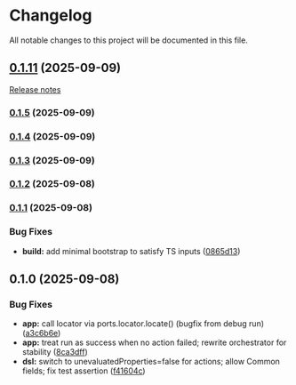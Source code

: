 ﻿# Changelog

All notable changes to this project will be documented in this file.

## [0.1.11](https://github.com/dh1293-hub/gpt5-conductor/compare/v0.1.10...v0.1.11) (2025-09-09)
[Release notes](https://github.com/dh1293-hub/gpt5-conductor/releases/tag/v0.1.11)

### [0.1.5](https://github.com/dh1293-hub/gpt5-conductor/compare/v0.1.4...v0.1.5) (2025-09-09)

### [0.1.4](https://github.com/dh1293-hub/gpt5-conductor/compare/v0.1.3...v0.1.4) (2025-09-09)

### [0.1.3](https://github.com/dh1293-hub/gpt5-conductor/compare/v0.1.2...v0.1.3) (2025-09-09)

### [0.1.2](https://github.com/dh1293-hub/gpt5-conductor/compare/v0.1.1...v0.1.2) (2025-09-08)

### [0.1.1](https://github.com/dh1293-hub/gpt5-conductor/compare/v0.1.0...v0.1.1) (2025-09-08)


### Bug Fixes

* **build:** add minimal bootstrap to satisfy TS inputs ([0865d13](https://github.com/dh1293-hub/gpt5-conductor/commit/0865d13b13ff8902613e723b8bc6fa46899b6f25))

## 0.1.0 (2025-09-08)


### Bug Fixes

* **app:** call locator via ports.locator.locate() (bugfix from debug run) ([a3c6b6e](https://github.com/dh1293-hub/gpt5-conductor/commit/a3c6b6e27248d2ee376bdf4dc856fa4416e427ec))
* **app:** treat run as success when no action failed; rewrite orchestrator for stability ([8ca3dff](https://github.com/dh1293-hub/gpt5-conductor/commit/8ca3dff455708aaad05d718acb715c4c6c2c2d13))
* **dsl:** switch to unevaluatedProperties=false for actions; allow Common fields; fix test assertion ([f41604c](https://github.com/dh1293-hub/gpt5-conductor/commit/f41604c23a3f6d6ee1e3d1cd8709ec5a88505701))

<!-- chore: trigger release workflow test -->

<!-- trigger release -->

<!-- trigger release 2025-09-10T08:53:51 -->

<!-- trigger release 2025-09-10T09:00:00 -->

<!-- trigger release preflight 2025-09-10T09:08:12 -->

<!-- trigger release safe-mode 2025-09-10T10:16:24 -->

<!-- trigger release safe-mode (abs) 2025-09-10T10:18:53 -->

<!-- trigger release tag-fix 2025-09-10T10:23:38 -->

<!-- trigger release no-push 2025-09-10T10:27:42 -->

<!-- trigger release no-push (abs) 2025-09-10T10:52:13 -->

<!-- trigger release official 2025-09-10T10:56:43 -->

<!-- trigger release reuse-upload 2025-09-10T11:03:58 -->
